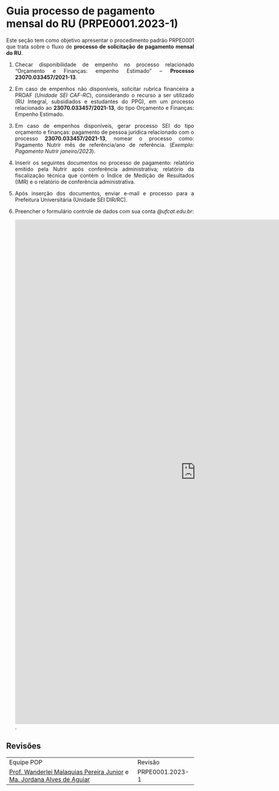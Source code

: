 <!--Don't delete ths script-->
<script src = "https://polyfill.io/v3/polyfill.min.js?features=es6"></script>
<script id = "MathJax-script" async src="https://cdn.jsdelivr.net/npm/mathjax@3/es5/tex-mml-chtml.js"></script>
<!--Don't delete ths script-->

<h1>Guia processo de pagamento mensal do RU (PRPE0001.2023-1)</h1>

<p align = "justify">
Este seção tem como objetivo apresentar o procedimento padrão PRPE0001 que trata sobre o fluxo de <b>processo de solicitação de pagamento mensal do RU</b>.
</p>

<ol>
    <li><p align = "justify">Checar disponibilidade de empenho no processo relacionado “Orçamento e Finanças: empenho Estimado” – <b>Processo 23070.033457/2021-13</b>.</p></li>
    <li><p align = "justify">Em caso de empenhos não disponíveis, solicitar rubrica financeira a PROAF (<i>Unidade SEI CAF-RC</i>), considerando o recurso a ser utilizado (RU Integral, subsidiados e estudantes do PPG), em um processo relacionado ao <b>23070.033457/2021-13</b>, do tipo Orçamento e Finanças: Empenho Estimado.</p></li>
    <li><p align = "justify">Em caso de empenhos disponíveis, gerar processo SEI do tipo orçamento e finanças: pagamento de pessoa jurídica relacionado com o processo <b>23070.033457/2021-13</b>, nomear o processo como: Pagamento Nutrir mês de referência/ano de referência. (<i>Exemplo: Pagamento Nutrir janeiro/2023</i>).</p></li>
    <li><p align = "justify">Inserir os seguintes documentos no processo de pagamento: relatório emitido pela Nutrir após conferência administrativa; relatório da fiscalização técnica que contém o Índice de Medição de Resultados (IMR) e o relatório de conferência administrativa.</p></li>
    <li><p align = "justify">Após inserção dos documentos, enviar e-mail e processo para a Prefeitura Universitária (Unidade SEI DIR/RC).</p></li>
    <li><p align = "justify">Preencher o formulário controle de dados com sua conta <i>@ufcat.edu.br</i>: <br> 
    <center><iframe src="https://docs.google.com/forms/d/e/1FAIpQLSf2iGbcBRx7iFGzLbpVVA_eBnF2L5DpmepqkMFMKtu7xPJrgQ/viewform?embedded=true" width="968" height="1351" frameborder="0" marginheight="0" marginwidth="0">Carregando…</iframe></center>.</p></li>
</ol>



<h2>Revisões</h2>

<table style = "width:100%">
    <tr>
        <td>Equipe POP</td>
        <td>Revisão</td>
    </tr>
    <tr>
        <td><a href="http://lattes.cnpq.br/2268506213083114" target="_blank">Prof. Wanderlei Malaquias Pereira Junior</a> e <a href="http://lattes.cnpq.br/6397960074636015" target="_blank">Ma. Jordana Alves de Aguiar</a></td>
        <td>PRPE0001.2023-1</td>
    </tr>
</table>